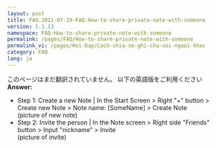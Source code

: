 ```yaml
---
layout: post
title: FAQ.2021-07-19-FAQ-How-to-share-private-note-with-someone
version: 1.1.13
namespace: FAQ-How-to-share-private-note-with-someone
permalink: /pages/FAQ/How-to-share-private-note-with-someone
permalink_vi: /pages/Hoi-Dap/Cach-chia-se-ghi-chu-voi-nguoi-khac
category: FAQ
lang: ja
---
```


このページはまだ翻訳されていません。 以下の英語版をご利用ください  
**Answer:**
- Step 1: Create a new Note  | In the Start Screen > Right "+"  button > Create new Note > Note name: [SomeName] > Create Note  
(picture of new note)  
- Step 2: Invite the person     | In the Note screen > Right side "Friends" button > Input "nickname" > Invite  
(picture of invite)  
